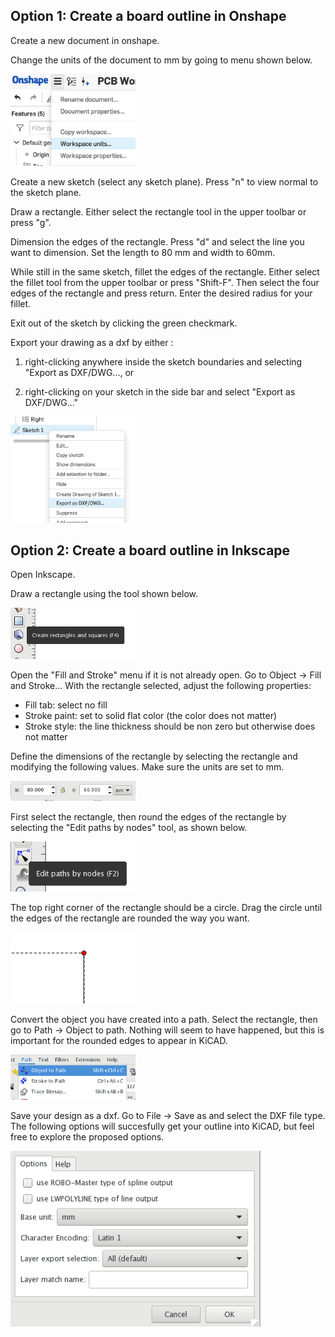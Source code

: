 ## Option 1: Create a board outline in Onshape
Create a new document in onshape. 

Change the units of the document to mm by going to menu shown below. 

<img width="200" src="../../Protoboard/Images/Onshape1.png">

Create a new sketch (select any sketch plane). Press "n" to view normal to the sketch plane. 

Draw a rectangle. Either select the rectangle tool in the upper toolbar or press "g".

Dimension the edges of the rectangle. Press "d" and select the line you want to dimension. Set the length to 80 mm and width to 60mm. 

While still in the same sketch, fillet the edges of the rectangle. Either select the fillet tool from the upper toolbar or press "Shift-F". Then select the four edges of the rectangle and press return. Enter the desired radius for your fillet.

Exit out of the sketch by clicking the green checkmark. 

Export your drawing as a dxf by either :

1. right-clicking anywhere inside the sketch boundaries and selecting "Export as DXF/DWG..., or

1. right-clicking on your sketch in the side bar and select "Export as DXF/DWG..."

<img width="200" src="../../Protoboard/Images/Onshape2.png">

## Option 2: Create a board outline in Inkscape 

Open Inkscape. 

Draw a rectangle using the tool shown below. 

<img width="200" src="../../Protoboard/Images/Inkscape1.png">

Open the "Fill and Stroke" menu if it is not already open. Go to Object -> Fill and Stroke... 
With the rectangle selected, adjust the following properties: 
* Fill tab: select no fill 
* Stroke paint: set to solid flat color (the color does not matter) 
* Stroke style: the line thickness should be non zero but otherwise does not matter

Define the dimensions of the rectangle by selecting the rectangle and modifying the following values. Make sure the units are set to mm. 

<img width="200" src="../../Protoboard/Images/Inkscape6.png">

First select the rectangle, then round the edges of the rectangle by selecting the "Edit paths by nodes" tool, as shown below. 

<img width="200" src="../../Protoboard/Images/Inkscape2.png">

The top right corner of the rectangle should be a circle. Drag the circle until the edges of the rectangle are rounded the way you want. 

<img width="200" src="../../Protoboard/Images/Inkscape3.png">

Convert the object you have created into a path. Select the rectangle, then go to Path -> Object to path. Nothing will seem to have happened, but this is important for the rounded edges to appear in KiCAD. 

<img width="200" src="../../Protoboard/Images/Inkscape4.png">

Save your design as a dxf. Go to File -> Save as and select the DXF file type. The following options will succesfully get your outline into KiCAD, but feel free to explore the proposed options. 

<img width="400" src="../../Protoboard/Images/Inkscape5.png">
